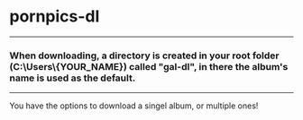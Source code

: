 # pornpics-dl
<hr>
<h3>
When downloading, a directory is created in your root folder (C:\Users\{YOUR_NAME}) called "gal-dl", in there the album's name is used as the default.
</h3>
<hr>
<p>You have the options to download a singel album, or multiple ones!</p>